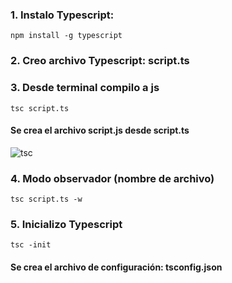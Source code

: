 ### 1. Instalo Typescript:

```
npm install -g typescript
```

### 2. Creo archivo Typescript: script.ts

### 3. Desde terminal compilo a js

```
tsc script.ts
```

#### Se crea el archivo script.js desde script.ts

![tsc](https://github.com/user-attachments/assets/c4589876-6d72-4f05-bd38-207f590eba93)

### 4. Modo observador (nombre de archivo)

```
tsc script.ts -w
```

### 5. Inicializo Typescript

```
tsc -init
```

#### Se crea el archivo de configuración: tsconfig.json








